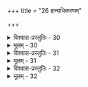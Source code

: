 +++
title = "26 हान्यधिकरणम्"

+++

<details><summary>विश्वास-प्रस्तुतिः - 30</summary>

30. शाखे द्वे मुक्तिभाजः क्वचन कथयतः पुण्यपापप्रहाणं  
ब्रूतेऽन्या तत्प्रवेशं प्रियतदितरयोर्दायसंक्रान्तिकाले ।  
हानञ्चोपायनञ्च क्वचिदिति पृथगाम्नातसंपर्कसिद्धिः  
वाक्यं शाखान्तरस्थं भवति हि विहिताकाङ्क्षया वाक्यशेषम् ॥
</details>

<details><summary>मूलम् - 30</summary>

30. शाखे द्वे मुक्तिभाजः क्वचन कथयतः पुण्यपापप्रहाणं  
ब्रूतेऽन्या तत्प्रवेशं प्रियतदितरयोर्दायसंक्रान्तिकाले ।  
हानञ्चोपायनञ्च क्वचिदिति पृथगाम्नातसंपर्कसिद्धिः  
वाक्यं शाखान्तरस्थं भवति हि विहिताकाङ्क्षया वाक्यशेषम् ॥
</details>


<details><summary>विश्वास-प्रस्तुतिः - 31</summary>

31. इत्थं ब्रह्मज्ञकर्मत्यजनमितरसंक्रान्तिसम्पृक्तमस्तु  
स्याच्चिन्तायां व्यवस्था पृथगनुपठनादित्यसत् कॢप्तिदौस्स्थ्यात् ।  
सर्वेषां मुक्तिभाजां द्वितयमपि यथोपास्ति साध्यं समानं  
तच्चिन्तासौ तथा तन्महिमविद इति स्थापनीयोभयत्र ॥
</details>

<details><summary>मूलम् - 31</summary>

31. इत्थं ब्रह्मज्ञकर्मत्यजनमितरसंक्रान्तिसम्पृक्तमस्तु  
स्याच्चिन्तायां व्यवस्था पृथगनुपठनादित्यसत् कॢप्तिदौस्स्थ्यात् ।  
सर्वेषां मुक्तिभाजां द्वितयमपि यथोपास्ति साध्यं समानं  
तच्चिन्तासौ तथा तन्महिमविद इति स्थापनीयोभयत्र ॥
</details>


<details><summary>विश्वास-प्रस्तुतिः - 32</summary>

32. कर्त्रा तेनैव भोग्यं शुभमितरदपि स्थापितं कर्मकाण्डे  
तस्माद् ब्रह्मज्ञकर्म द्विषति सुहृदि वा नापतेदित्ययुक्तम् ।  
विद्यामाहात्म्यतो यद्विगलति विदुषः कर्म तत्साध्यतुल्यं  
विद्वत्प्रद्वेषभक्त्योः फलमिति कथने वाक्यतात्पर्यसिद्धेः ॥
</details>

<details><summary>मूलम् - 32</summary>

32. कर्त्रा तेनैव भोग्यं शुभमितरदपि स्थापितं कर्मकाण्डे  
तस्माद् ब्रह्मज्ञकर्म द्विषति सुहृदि वा नापतेदित्ययुक्तम् ।  
विद्यामाहात्म्यतो यद्विगलति विदुषः कर्म तत्साध्यतुल्यं  
विद्वत्प्रद्वेषभक्त्योः फलमिति कथने वाक्यतात्पर्यसिद्धेः ॥
</details>
